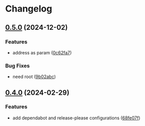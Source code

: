 # Changelog

## [0.5.0](https://github.com/sergelogvinov/ansible-role-prometheus-exporter/compare/v0.4.0...v0.5.0) (2024-12-02)


### Features

* address as param ([0c62fa7](https://github.com/sergelogvinov/ansible-role-prometheus-exporter/commit/0c62fa759854286eab482a5de5e49254e92e0bb3))


### Bug Fixes

* need root ([9b02abc](https://github.com/sergelogvinov/ansible-role-prometheus-exporter/commit/9b02abc2806009e7aadb4292d53f7b7c77dfff9e))

## [0.4.0](https://github.com/sergelogvinov/ansible-role-prometheus-exporter/compare/v0.3.0...v0.4.0) (2024-02-29)


### Features

* add dependabot and release-please configurations ([68fe07f](https://github.com/sergelogvinov/ansible-role-prometheus-exporter/commit/68fe07f9c777a112084b43bfd45cbe33505d4905))
